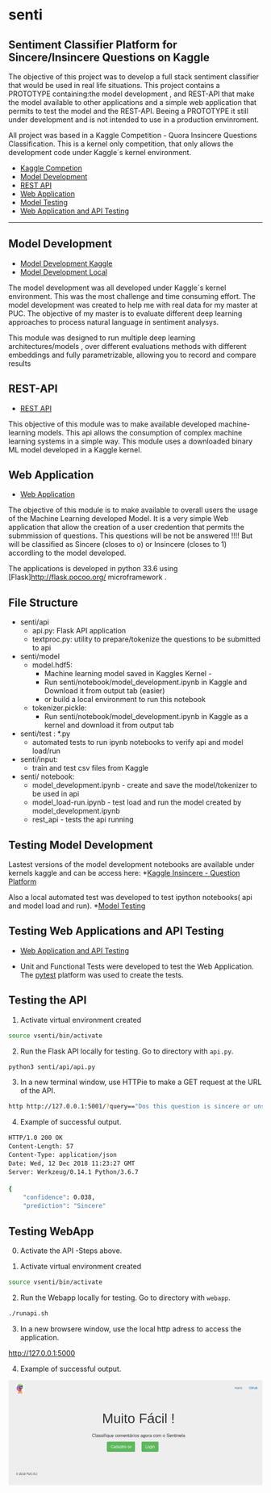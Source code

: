 # senti

##  Sentiment Classifier Platform for Sincere/Insincere Questions on Kaggle

The objective of this project was to develop a full stack sentiment classifier that would be used in real life situations.
This project contains a PROTOTYPE containing:the model development , and REST-API that make the model available to other applications
and a simple web application that permits to test the model and the REST-API.
Beeing a PROTOTYPE it still under development and is not intended to use in a production envinroment.

All project was based in a Kaggle Competition - Quora Insincere Questions Classification. This is a kernel only competition, that only allows the development code under Kaggle´s kernel environment.

* [Kaggle Competion](https://www.kaggle.com/c/quora-insincere-questions-classification)
* [Model Development](https://github.com/hespozel/senti/edit/master/notebook)
* [REST API](https://github.com/hespozel/senti/edit/master/api)
* [Web Application](https://github.com/hespozel/senti/edit/master/webapp)
* [Model Testing](https://github.com/hespozel/senti/edit/master/test)
* [Web Application and API Testing](https://github.com/hespozel/senti/edit/master/webapp/tests)
___

## Model Development

* [Model Development Kaggle](https://www.kaggle.com/hespozel/testing-platform-choose-and-run/versions)
* [Model Development Local](https://github.com/hespozel/senti/edit/master/notebook)

The model development was all developed under Kaggle´s kernel environment. This was the most challenge and time consuming effort. The model development was created to help me with real data for my master at PUC.  The objective of my master is to evaluate different deep learning approaches to process natural language in sentiment analysys.

This module was designed to run multiple deep learning architectures/models , over different evaluations methods with different embeddings and fully parametrizable, allowing you to record and compare results

## REST-API

* [REST API](https://github.com/hespozel/senti/edit/master/api)

This objective of this module was to make available developed machine-learning models. This api allows the consumption of complex machine learning systems in a simple way. This module uses a downloaded binary ML model developed in a Kaggle kernel.   

## Web Application

* [Web Application](https://github.com/hespozel/senti/edit/master/webapp)

The objective of this module is to make available to overall users the usage of the Machine Learning developed Model. It is a very simple Web application that allow the creation of a user credention that permits the submmission of questions. This questions will be not be answered !!!! But will be classified as Sincere (closes to o) or Insincere (closes to 1) accordling to the model developed.

The applications is developed in python 33.6 using [Flask]http://flask.pocoo.org/ microframework .

## File Structure
* senti/api
  * api.py: Flask API application
  * textproc.py: utility to prepare/tokenize the questions to be submitted to api
* senti/model
   * model.hdf5: 
     * Machine learning model saved in Kaggles Kernel - 
     * Run senti/notebook/model_development.ipynb in Kaggle and Download it from output tab (easier)
     * or build a local environment to run this notebook
   * tokenizer.pickle:
     * Run senti/notebook/model_development.ipynb in Kaggle as a kernel and download it from output tab
* senti/test : *.py
  * automated tests to run ipynb notebooks to verify api and model load/run 
* senti/input:
   * train and test csv files from Kaggle
* senti/ notebook:
   * model_development.ipynb - create and save the model/tokenizer to be used in api
   * model_load-run.ipynb - test load and run the model created by model_development.ipynb
   * rest_api - tests the api running

## Testing Model Development

Lastest versions of the model development notebooks are available under kernels kaggle and can be access here:
*[Kaggle Insincere - Question Platform](https://www.kaggle.com/hespozel/testing-platform-choose-and-run/versions)

Also a local automated test was developed to test ipython notebooks( api and model load and run).
*[Model Testing](https://github.com/hespozel/senti/edit/master/tests)

## Testing Web Applications and API Testing

* [Web Application and API Testing](https://github.com/hespozel/senti/edit/master/webapp/tests)

* Unit and Functional Tests were developed to test the Web Application. The [pytest](https://docs.pytest.org/en/latest/) platform was used to create the tests.

## Testing the API
1. Activate virtual environment created
```bash
source vsenti/bin/activate
```
2. Run the Flask API locally for testing. Go to directory with `api.py`.
```bash
python3 senti/api/api.py
```
3. In a new terminal window, use HTTPie to make a GET request at the URL of the API.

```bash
http http://127.0.0.1:5001/?query=="Dos this question is sincere or unsincere ?"
```
4. Example of successful output.

```bash
HTTP/1.0 200 OK
Content-Length: 57
Content-Type: application/json
Date: Wed, 12 Dec 2018 11:23:27 GMT
Server: Werkzeug/0.14.1 Python/3.6.7

{
    "confidence": 0.038,
    "prediction": "Sincere"

```
## Testing WebApp

0. Activate the API -Steps above.

1. Activate virtual environment created
```bash
source vsenti/bin/activate
```
2. Run the Webapp locally for testing. Go to directory with `webapp`.
```bash
./runapi.sh
```
3. In a new browsere window, use the local http adress to access the application.

http://127.0.0.1:5000

4. Example of successful output.

![Webapp Main Page](https://github.com/hespozel/senti/blob/master/images/tela%20principal.PNG)
